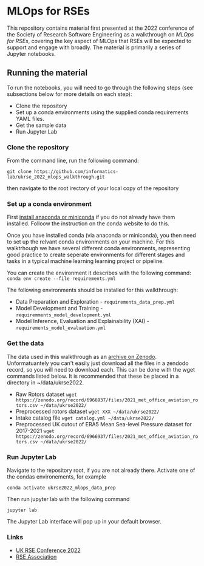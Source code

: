 # MLOps for RSEs
This repository contains material first presented at the 2022 conference of the Society of Research Software Engineering as a walkthrough on *MLOps for RSEs*, covering the key aspect of MLOps that RSEs will be expected to support and engage with broadly. The material is primarily a series of Jupyter notebooks.

## Running the material

To run the notebooks, you will need to go through the following steps (see subsections below for more details on each step):
* Clone the repository
* Set up a conda environments using the supplied conda requirements YAML files.
* Get the sample data
* Run Jupyter Lab

### Clone the repository

From the command line, run the following command:

```
git clone https://github.com/informatics-lab/ukrse_2022_mlops_walkthrough.git
```
then navigate to the root irectory of your local copy of the repository 

### Set up a conda environment

First [install anaconda or miniconda](https://docs.conda.io/projects/conda/en/latest/user-guide/install/linux.html) if you do not already have them installed. Folloow the instruction on the conda website to do this.

Once you have installed conda (via anaconda or miniconda), you then need to set up the relvant conda environments on your machine. For this walktrhough we have several different conda environments, representing good practice to create seperate environments for different stages and tasks in a typical machine learning learning project or pipeline.

You can create the environment it describes with the following command:
```conda env create --file requirements.yml```

The following environments should be installed for this walkthrough:
* Data Preparation and Exploration - `requirements_data_prep.yml`
* Model Development and Training - `requiremments_model_development.yml`
* Model Inference, Evaluation and Explainability (XAI) - `requirements_model_evaluation.yml`

### Get the data

The data used in this walkthrough as an [archive on Zenodo](https://doi.org/10.5281/zenodo.6966936). Unformatuantely you can't easily just download all the files in a zendodo record, so you will need to download each. This can be done with the wget commands listed below. It is recommended that these be placed in a directory in ~/data/ukrse2022. 
* Raw Rotors dataset `wget https://zenodo.org/record/6966937/files/2021_met_office_aviation_rotors.csv ~/data/ukrse2022/`
* Preprocessed rotors dataset `wget XXX ~/data/ukrse2022/`
* Intake catalog file `wget catalog.yml ~/data/ukrse2022/`
* Preprocessed UK cutout of ERA5 Mean Sea-level Pressure dataset for 2017-2021 `wget https://zenodo.org/record/6966937/files/2021_met_office_aviation_rotors.csv ~/data/ukrse2022/`

### Run Jupyter Lab

Navigate to the repository root, if you are not already there. Activate one of the condas environements, for example 
```
conda activate ukrse2022_mlops_data_prep
```
Then run jupyter lab with the following command
```
jupyter lab
```
The Jupyter Lab interface will pop up in your default browser.


### Links
* [UK RSE Conference 2022](https://rsecon2022.society-rse.org/)
* [RSE Association](https://society-rse.org/)
